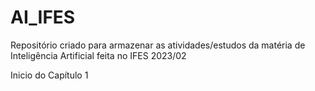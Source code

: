 # AI_IFES

Repositório criado para armazenar as atividades/estudos da matéria de Inteligência Artificial feita no IFES 2023/02

Inicio do Capítulo 1
